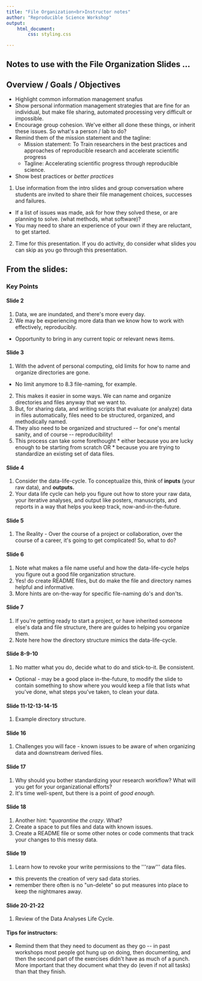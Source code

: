 ```yaml
---
title: "File Organization<br>Instructor notes"
author: "Reproducible Science Workshop"
output: 
    html_document:
        css: styling.css

---
```


## Notes to use with the File Organization Slides ...

<!-- Overview / Goals / Objectives of File Organization Slides (or lesson)
<br>Notes for each slide
<br>Include ways to elicit conversation / input -->

## Overview / Goals / Objectives
- Highlight common information management snafus
- Show personal information management strategies that are fine for an individual, but make file sharing, 
  automated processing very difficult or impossible.
- Encourage group cohesion. We've either all done these things, or inherit these issues. So what's a person / lab to do?
- Remind them of the mission statement and the tagline:
  - Mission statement: To Train researchers in the best practices and approaches of reproducible research and accelerate scientific progress
  - Tagline: Accelerating scientific progress through reproducible science.
- Show best practices or *better practices*

1. Use information from the intro slides and group conversation where students are invited to share their file management choices, successes and failures.
  * If a list of issues was made, ask for how they solved these, or are planning to solve. (what methods, what software)?
  * You may need to share an experience of your own if they are reluctant, to get started.
2. Time for this presentation. If you do activity, do consider what slides you can skip as you go through this presentation.

## From the slides:
### Key Points

#### Slide 2
1. Data, we are inundated, and there's more every day.
2. We may be experiencing more data than we know how to work with effectively, reproducibly.
* Opportunity to bring in any current topic or relevant news items.

#### Slide 3
1. With the advent of personal computing, old limits for how to name and organize directories are gone.
* No limit anymore to 8.3 file-naming, for example.
2. This makes it easier in some ways. We can name and organize directories and files anyway that we want to.
3. But, for sharing data, and writing scripts that evaluate (or analyze) data in files automatically, files need to be
    structured, organized, and methodically named.
4. They also need to be organized and structured -- for one's mental sanity, and of course -- reproducibility!
  1. This process can take some forethought
    * either because you are lucky enough to be starting from scratch OR
    * because you are trying to standardize an existing set of data files.

#### Slide 4
1. Consider the data-life-cycle. To conceptualize this, think of **inputs** (your raw data), and **outputs.**
2. Your data life cycle can help you figure out how to store your raw data, your iterative analyses, and output like posters, manuscripts, and reports in a way that helps you keep track, now-and-in-the-future.

#### Slide 5
1. The Reality - Over the course of a project or collaboration, over the course of a career, it's going to get
  complicated! So, what to do?

#### Slide 6
1. Note what makes a file name useful and how the data-life-cycle helps you figure out a good file organization structure.
2. Yes! do create README files, but do make the file and directory names helpful and informative.
3. More hints are on-the-way for specific file-naming do's and don'ts.

#### Slide 7
1. If you're getting ready to start a project, or have inherited someone else's data and file structure, there are guides
  to helping you organize them.
2. Note here how the directory structure mimics the data-life-cycle. 

#### Slide 8-9-10
1. No matter what you do, decide what to do and stick-to-it. Be consistent.
  * Optional - may be a good place in-the-future, to modify the slide to contain something to show where you would keep a file that lists what you've done, what steps you've taken, to clean your data.

#### Slide 11-12-13-14-15
1. Example directory structure.

#### Slide 16
1. Challenges you will face - known issues to be aware of when organizing data and downstream derived files.

#### Slide 17
1. Why should you bother standardizing your research workflow? What will you get for your organizational efforts?
2. It's time well-spent, but there is a point of *good enough.*

#### Slide 18
1. Another hint: **quarantine the crazy*. What?
2. Create a space to put files and data with known issues.
3. Create a README file or some other notes or code comments that track your changes to this messy data.

#### Slide 19
1. Learn how to revoke your write permissions to the '''raw''' data files.
  - this prevents the creation of very sad data stories.
  - remember there often is no "un-delete" so put measures into place to keep the nightmares away.
  
#### Slide 20-21-22
1. Review of the Data Analyses Life Cycle.

#### Tips for instructors:

- Remind them that they need to document as they go -- in past workshops most people got hung up on doing, then documenting, and then the second part of the exercises didn't have as much of a punch. More important that they document what they do (even if not all tasks) than that they finish.

<!-- #### Tips for instructors:

- Collect data from the students on their file management choices, successes and failures. Tallying these
on the board creates a nice visual.
    - If you know that the session will have a large number of participants preparing a
    Google Form might be useful.
- Adjust discussion time on slides if issues are well-covered in opening discussions. Feel free to keep it short at end
if exercise took longer than intended. -->
